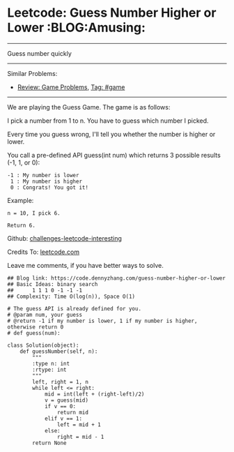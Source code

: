 # Leetcode: Guess Number Higher or Lower     :BLOG:Amusing:


---

Guess number quickly  

---

Similar Problems:  
-   [Review: Game Problems](https://code.dennyzhang.com/review-game), [Tag: #game](https://code.dennyzhang.com/tag/game)

---

We are playing the Guess Game. The game is as follows:  

I pick a number from 1 to n. You have to guess which number I picked.  

Every time you guess wrong, I'll tell you whether the number is higher or lower.  

You call a pre-defined API guess(int num) which returns 3 possible results (-1, 1, or 0):  

    -1 : My number is lower
     1 : My number is higher
     0 : Congrats! You got it!

Example:  

    n = 10, I pick 6.
    
    Return 6.

Github: [challenges-leetcode-interesting](https://github.com/DennyZhang/challenges-leetcode-interesting/tree/master/guess-number-higher-or-lower)  

Credits To: [leetcode.com](https://leetcode.com/problems/guess-number-higher-or-lower/description/)  

Leave me comments, if you have better ways to solve.  

    ## Blog link: https://code.dennyzhang.com/guess-number-higher-or-lower
    ## Basic Ideas: binary search
    ##      1 1 1 0 -1 -1 -1
    ## Complexity: Time O(log(n)), Space O(1)
    
    # The guess API is already defined for you.
    # @param num, your guess
    # @return -1 if my number is lower, 1 if my number is higher, otherwise return 0
    # def guess(num):
    
    class Solution(object):
        def guessNumber(self, n):
            """
            :type n: int
            :rtype: int
            """
            left, right = 1, n
            while left <= right:
                mid = int(left + (right-left)/2)
                v = guess(mid)
                if v == 0:
                    return mid
                elif v == 1:
                    left = mid + 1
                else:
                    right = mid - 1
            return None